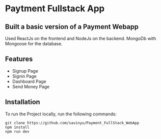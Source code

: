 # Paytment Fullstack App
## Built a basic version of a Payment Webapp
Used ReactJs on the frontend and NodeJs on the backend. MongoDb with Mongoose for the database.
## Features
- Signup Page
- Signin Page
- Dashboard Page
- Send Money Page

## Installation
To run the Project locally, run the following commands:
```
git clone https://github.com/savinyu/Payment_FullStack_WebApp
npm install
npm run dev
```
